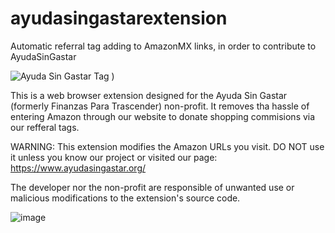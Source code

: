# ayudasingastarextension
Automatic referral tag adding to AmazonMX links, in order to contribute to AyudaSinGastar

![Ayuda Sin Gastar Tag )](https://github.com/user-attachments/assets/f5a761e3-380e-4651-81e3-4ba2784a7eb6)

This is a web browser extension designed for the Ayuda Sin Gastar (formerly Finanzas Para Trascender) non-profit. It removes tha hassle of entering Amazon through our website to donate shopping commisions via our refferal tags.

WARNING: This extension modifies the Amazon URLs you visit. DO NOT use it unless you know our project or visited our page: https://www.ayudasingastar.org/

The developer nor the non-profit are responsible of unwanted use or malicious modifications to the extension's source code.

![image](https://github.com/user-attachments/assets/d478d46c-8666-495d-b2cb-e0589e13cbad)
